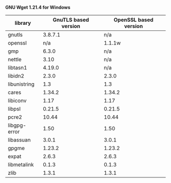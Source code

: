 **GNU Wget 1.21.4 for Windows**

| library       | GnuTLS based version | OpenSSL based version |
|---------------| ---------------------|-----------------------|
| gnutls        | 3.8.7.1              | n/a                   |
| openssl       | n/a                  | 1.1.1w                |
| gmp           | 6.3.0                | n/a                   |
| nettle        | 3.10                 | n/a                   |
| libtasn1      | 4.19.0               | n/a                   |
| libidn2       | 2.3.0                | 2.3.0                 |
| libunistring  | 1.3                  | 1.3                   |
| cares         | 1.34.2               | 1.34.2                |
| libiconv      | 1.17                 | 1.17                  |
| libpsl        | 0.21.5               | 0.21.5                |
| pcre2         | 10.44                | 10.44                 |
| libgpg-error  | 1.50                 | 1.50                  |
| libassuan     | 3.0.1                | 3.0.1                 |
| gpgme         | 1.23.2               | 1.23.2                |
| expat         | 2.6.3                | 2.6.3                 |
| libmetalink   | 0.1.3                | 0.1.3                 |
| zlib          | 1.3.1                | 1.3.1                 |
